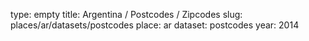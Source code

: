 type: empty
title: Argentina / Postcodes / Zipcodes
slug: places/ar/datasets/postcodes
place: ar
dataset: postcodes
year: 2014
